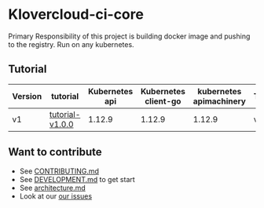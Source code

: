 # Klovercloud-ci-core

Primary Responsibility of this project is building docker image and pushing to the registry. Run on any kubernetes.



## Tutorial

| Version   | tutorial       | Kubernetes api | Kubernetes client-go | kubernetes apimachinery   | Tektoncd 
|--------------------------|------------|----------------|----------------------|---------------------------|----------|
| v1 | [tutorial-v1.0.0](doc/tutorial-v1.0.0.md)   | 1.12.9            | 1.12.9          | 1.12.9                      |  v1aplha1 |



## Want to contribute

- See [CONTRIBUTING.md](doc/CONTRIBUTING.md)
- See [DEVELOPMENT.md](doc/DEVELOPMENT.md) to get start
- See [architecture.md](doc/architecture.md) 
- Look at our
  [our issues](https://github.com/klovercloud-ci-cd/klovercloud-ci-core/issues)
